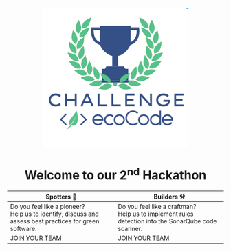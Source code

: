 <p align="center">
  <img src="challenge-logo.png">
</p>
<h1 align="center">Welcome to our 2<sup>nd</sup> Hackathon</h1>

| **Spotters** 🧪                                                                                            | **Builders** ⚒️                                                                                         |
|----------------------------------------------------------------------------------------------------------|-------------------------------------------------------------------------------------------------------|
| Do you feel like a pioneer?<br>Help us to identify, discuss and assess best practices for green software. | Do you feel like a craftman?<br>Help us to implement rules detection into the SonarQube code scanner. |
| [JOIN YOUR TEAM](spotters.md)                                                                                           | [JOIN YOUR TEAM](builders.md)                                                                                        |
